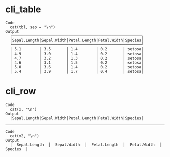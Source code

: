 # cli_table

    Code
      cat(tbl, sep = "\n")
    Output
      ┌─────────────────────────────────────────────────────────┐
      │Sepal.Length│Sepal.Width│Petal.Length│Petal.Width│Species│
      └─────────────────────────────────────────────────────────┘
      │ 5.1        │ 3.5       │ 1.4        │ 0.2       │ setosa│
      │ 4.9        │ 3.0       │ 1.4        │ 0.2       │ setosa│
      │ 4.7        │ 3.2       │ 1.3        │ 0.2       │ setosa│
      │ 4.6        │ 3.1       │ 1.5        │ 0.2       │ setosa│
      │ 5.0        │ 3.6       │ 1.4        │ 0.2       │ setosa│
      │ 5.4        │ 3.9       │ 1.7        │ 0.4       │ setosa│

# cli_row

    Code
      cat(x, "\n")
    Output
      │Sepal.Length│Sepal.Width│Petal.Length│Petal.Width│Species│ 

---

    Code
      cat(x2, "\n")
    Output
      │  Sepal.Length  │  Sepal.Width  │  Petal.Length  │  Petal.Width  │  Species  │ 

